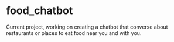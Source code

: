 # food_chatbot
Current project, working on creating a chatbot that converse about restaurants or places to eat food near you and with you.

